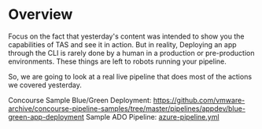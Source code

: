 # Overview

Focus on the fact that yesterday's content was intended to show you the capabilities of TAS and see it in action.  But in reality, Deploying an app through the CLI is rarely done by a human in a production or pre-production environments.  These things are left to robots running your pipeline.

So, we are going to look at a real live pipeline that does most of the actions we covered yesterday.

Concourse Sample Blue/Green Deployment: https://github.com/vmware-archive/concourse-pipeline-samples/tree/master/pipelines/appdev/blue-green-app-deployment
Sample ADO Pipeline: [azure-pipeline.yml](./azure-pipeline.yml)